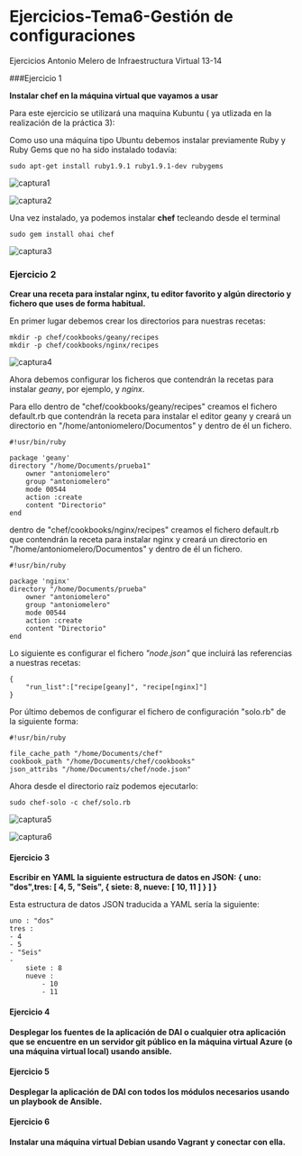 Ejercicios-Tema6-Gestión de configuraciones
===========================================

Ejercicios Antonio Melero de Infraestructura Virtual 13-14 


###Ejercicio 1

**Instalar chef en la máquina virtual que vayamos a usar**

Para este ejercicio se utilizará una maquina Kubuntu ( ya utlizada en la realización de la práctica 3):

Como uso una máquina tipo Ubuntu debemos instalar previamente Ruby y Ruby Gems que no ha sido instalado todavía:

    sudo apt-get install ruby1.9.1 ruby1.9.1-dev rubygems

![captura1](https://dl.dropbox.com/s/izmdghj35bp4vpx/t6_ej1.png)

![captura2](https://dl.dropbox.com/s/rcevf6kok2hqsnh/t6_ej1_2.png)

Una vez instalado, ya podemos instalar **chef** tecleando desde el terminal

    sudo gem install ohai chef

![captura3](https://dl.dropbox.com/s/nvv06nig2py4vvu/t6_ej1_3.png)


### Ejercicio 2

**Crear una receta para instalar nginx, tu editor favorito y algún directorio y fichero que uses de forma habitual.**

En primer lugar debemos crear los directorios para nuestras recetas:

    mkdir -p chef/cookbooks/geany/recipes
    mkdir -p chef/cookbooks/nginx/recipes
    
![captura4](https://dl.dropbox.com/s/42eni81w9s62igu/t6_ej2_1.png)

Ahora debemos configurar los ficheros que contendrán la recetas para instalar *geany*, por ejemplo, y *nginx*.

Para ello dentro de "chef/cookbooks/geany/recipes" creamos el fichero default.rb que contendrán la receta para instalar el editor geany y creará un directorio en "/home/antoniomelero/Documentos" y dentro de él un fichero.

    #!usr/bin/ruby

    package 'geany'
    directory "/home/Documents/prueba1"
        owner "antoniomelero"
        group "antoniomelero"
        mode 00544
        action :create
        content "Directorio"
    end

dentro de "chef/cookbooks/nginx/recipes" creamos el fichero default.rb que contendrán la receta para instalar nginx y creará un directorio en "/home/antoniomelero/Documentos" y dentro de él un fichero.

    #!usr/bin/ruby

    package 'nginx'
    directory "/home/Documents/prueba"
        owner "antoniomelero"
        group "antoniomelero"
        mode 00544
        action :create
        content "Directorio"
    end

Lo siguiente es configurar el fichero *"node.json"* que incluirá las referencias a nuestras recetas:

    {
        "run_list":["recipe[geany]", "recipe[nginx]"]
    }

Por último debemos de configurar el fichero de configuración "solo.rb" de la siguiente forma:

    #!usr/bin/ruby

    file_cache_path "/home/Documents/chef"
    cookbook_path "/home/Documents/chef/cookbooks"
    json_attribs "/home/Documents/chef/node.json"

Ahora desde el directorio raíz podemos ejecutarlo:

    sudo chef-solo -c chef/solo.rb
    
![captura5](https://dl.dropbox.com/s/ao321y50vkkkrj3/t6_ej2_3.png)

![captura6](https://dl.dropbox.com/s/kisb9w1x1aeq5xp/t6_ej2_2.png)

#### Ejercicio 3

**Escribir en YAML la siguiente estructura de datos en JSON: { uno: "dos",tres: [ 4, 5, "Seis", { siete: 8, nueve: [ 10, 11 ] } ] }**

Esta estructura de datos JSON traducida a YAML sería la siguiente:

    uno : "dos"
    tres :
    - 4
    - 5
    - "Seis"
    -
        siete : 8
        nueve : 
            - 10
            - 11


#### Ejercicio 4

**Desplegar los fuentes de la aplicación de DAI o cualquier otra aplicación que se encuentre en un servidor git público en la máquina virtual Azure (o una máquina virtual local) usando ansible.**

#### Ejercicio 5

**Desplegar la aplicación de DAI con todos los módulos necesarios usando un playbook de Ansible.**

#### Ejercicio 6

**Instalar una máquina virtual Debian usando Vagrant y conectar con ella.**
